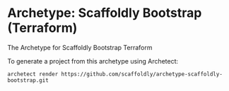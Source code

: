 # Archetype: Scaffoldly Bootstrap (Terraform)

The Archetype for Scaffoldly Bootstrap Terraform

To generate a project from this archetype using Archetect:

```shell
archetect render https://github.com/scaffoldly/archetype-scaffoldly-bootstrap.git
```
